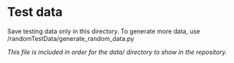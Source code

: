 # Test data

Save testing data only in this directory. 
To generate more data, use /randomTestData/generate_random_data.py

_This file is included in order for the data/ directory to show in the repository._